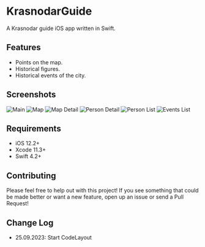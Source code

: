 # KrasnodarGuide

A Krasnodar guide iOS app written in Swift.

## Features

* Points on the map.
* Historical figures.
* Historical events of the city.

## Screenshots

![Main](Resources/screenshot1.png)
![Map](Resources/screenshot2.png)
![Map Detail](Resources/screenshot3.png)
![Person Detail](Resources/screenshot4.png)
![Person List](Resources/screenshot5.png)
![Events List](Resources/screenshot6.png)


## Requirements 

- iOS 12.2+
- Xcode 11.3+
- Swift 4.2+

## Contributing

Please feel free to help out with this project! If you see something that could be made better or want a new feature, open up an issue or send a Pull Request!

## Change Log 

- 25.09.2023: Start CodeLayout 
